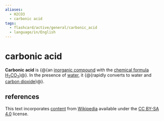 ```yaml
---
aliases:
  - H2CO3
  - carbonic acid
tags:
  - flashcard/active/general/carbonic_acid
  - language/in/English
---
```


# carbonic acid

__Carbonic acid__ is {@{an [inorganic compound](inorganic%20compound.md) with the [chemical formula](chemical%20formula.md) [H](hydrogen.md)<sub>2</sub>[CO<sub>3</sub>](carbonate.md)}@}. In the presence of [water](water.md), it {@{rapidly converts to water and [carbon dioxide](carbon%20dioxide.md)}@}.

## references

This text incorporates [content](https://en.wikipedia.org/wiki/carbonic_acid) from [Wikipedia](Wikipedia.md) available under the [CC BY-SA 4.0](https://creativecommons.org/licenses/by-sa/4.0/) license.
